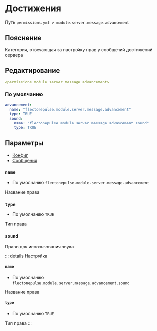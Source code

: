 # Достижения
Путь `permissions.yml > module.server.message.advancement`

## Пояснение
Категория, отвечающая за настройку прав у сообщений достижений сервера

## Редактирование
```yaml
<permissions.module.server.message.advancement>
```

### По умолчанию
```yaml
advancement:
  name: "flectonepulse.module.server.message.advancement"
  type: TRUE
  sound:
    name: "flectonepulse.module.server.message.advancement.sound"
    type: TRUE
```

## Параметры

- [Конфиг](/en/config/module/server/messsage/advancement/)
- [Сообщения](/en/messages/ru_ru/module/server/message/advancement/)

### `name`
- По умолчанию `flectonepulse.module.server.message.advancement`

Название права

### `type`
- По умолчанию `TRUE`

Тип права

### `sound`

Право для использования звука

::: details Настройка
#### `name`
- По умолчанию `flectonepulse.module.server.message.advancement.sound`

Название права

#### `type`
- По умолчанию `TRUE`

Тип права
:::

<!--@include: @/en/parts/permission.md-->

